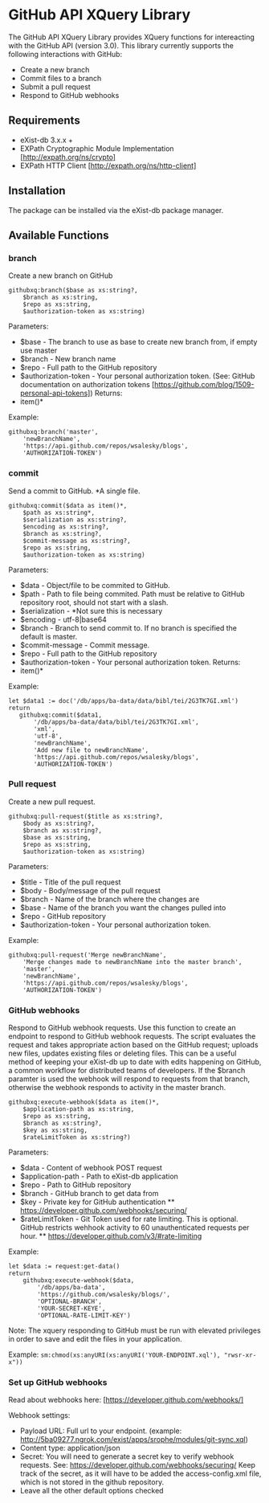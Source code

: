 # GitHub API XQuery Library
The GitHub API XQuery Library provides XQuery functions for intereacting with the GitHub API (version 3.0). 
This library currently supports the following interactions with GitHub: 
* Create a new branch
* Commit files to a branch
* Submit a pull request
* Respond to GitHub webhooks 

## Requirements
* eXist-db 3.x.x +
* EXPath Cryptographic Module Implementation [http://expath.org/ns/crypto]
* EXPath HTTP Client [http://expath.org/ns/http-client]

## Installation
The package can be installed via the eXist-db package manager. 

## Available Functions

### branch 
Create a new branch on GitHub

```
githubxq:branch($base as xs:string?, 
    $branch as xs:string, 
    $repo as xs:string, 
    $authorization-token as xs:string)
```    

Parameters:
 * $base - The branch to use as base to create new branch from, if empty use master
 * $branch - New branch name
 * $repo - Full path to the GitHub repository
 * $authorization-token - Your personal authorization token. (See: GitHub documentation on authorization tokens [https://github.com/blog/1509-personal-api-tokens])
Returns:
 * item()*

Example:
``` 
githubxq:branch('master', 
    'newBranchName', 
    'https://api.github.com/repos/wsalesky/blogs', 
    'AUTHORIZATION-TOKEN')
```
  
### commit 
Send a commit to GitHub. *A single file.
```
githubxq:commit($data as item()*, 
    $path as xs:string*, 
    $serialization as xs:string?,
    $encoding as xs:string?,
    $branch as xs:string?, 
    $commit-message as xs:string?, 
    $repo as xs:string,
    $authorization-token as xs:string)
```

Parameters:
* $data - Object/file to be commited to GitHub.
* $path - Path to file being commited.  Path must be relative to GitHub repository root, should not start with a slash.
* $serialization - *Not sure this is necessary
* $encoding - utf-8|base64
* $branch - Branch to send commit to. If no branch is specified the default is master.
* $commit-message - Commit message.
* $repo - Full path to the GitHub repository
* $authorization-token - Your personal authorization token.
Returns:
 * item()*
 
Example:
 ```
let $data1 := doc('/db/apps/ba-data/data/bibl/tei/2G3TK7GI.xml')
return 
    githubxq:commit($data1, 
        '/db/apps/ba-data/data/bibl/tei/2G3TK7GI.xml', 
        'xml',
        'utf-8',
        'newBranchName',
        'Add new file to newBranchName',
        'https://api.github.com/repos/wsalesky/blogs',
        'AUTHORIZATION-TOKEN') 
 ```
 
### Pull request 
Create a new pull request.

```
githubxq:pull-request($title as xs:string?, 
    $body as xs:string?, 
    $branch as xs:string?, 
    $base as xs:string, 
    $repo as xs:string, 
    $authorization-token as xs:string)
```
    
Parameters:
* $title - Title of the pull request
* $body - Body/message of the pull request
* $branch - Name of the branch where the changes are
* $base - Name of the branch you want the changes pulled into 
* $repo - GitHub repository
* $authorization-token - Your personal authorization token.

Example: 
```
githubxq:pull-request('Merge newBranchName', 
    'Merge changes made to newBranchName into the master branch', 
    'master', 
    'newBranchName', 
    'https://api.github.com/repos/wsalesky/blogs', 
    'AUTHORIZATION-TOKEN')
```

### GitHub webhooks
Respond to GitHub webhook requests. Use this function to create an endpoint to respond to GitHub webhook requests. 
The script evaluates the request and takes appropriate action based on the GitHub request; uploads new files, updates existing files or deleting files.
This can be a useful method of keeping your eXist-db up to date with edits happening on GitHub, a common workflow for distributed teams 
of developers. If the $branch paramter is used the webhook will respond to requests from that branch, otherwise the webhook 
responds to activity in the master branch. 

```
githubxq:execute-webhook($data as item()*, 
    $application-path as xs:string, 
    $repo as xs:string, 
    $branch as xs:string?, 
    $key as xs:string, 
    $rateLimitToken as xs:string?)
```

Parameters:
* $data - Content of webhook POST request 
* $application-path - Path to eXist-db application 
* $repo - Path to GitHub repository
* $branch - GitHub branch to get data from
* $key - Private key for GitHub authentication 
**          https://developer.github.com/webhooks/securing/
* $rateLimitToken -  Git Token used for rate limiting. This is optional. 
GitHub restricts wehhook activity to 60 unauthenticated requests per hour. 
**         https://developer.github.com/v3/#rate-limiting

Example: 
```
let $data := request:get-data()
return 
    githubxq:execute-webhook($data, 
        '/db/apps/ba-data',  
        'https://github.com/wsalesky/blogs/', 
        'OPTIONAL-BRANCH', 
        'YOUR-SECRET-KEYE', 
        'OPTIONAL-RATE-LIMIT-KEY')
```

Note: The xquery responding to GitHub must be run with elevated privileges in order to save and edit the files in your application. 

Example: ` sm:chmod(xs:anyURI(xs:anyURI('YOUR-ENDPOINT.xql'), "rwsr-xr-x")) `

### Set up GitHub webhooks
Read about webhooks here: [https://developer.github.com/webhooks/]

Webhook settings: 

* Payload URL:  Full url to your endpoint. (example: http://5ba09277.ngrok.com/exist/apps/srophe/modules/git-sync.xql)
* Content type: application/json
* Secret: You will need to generate a secret key to verify webhook requests. See: https://developer.github.com/webhooks/securing/
Keep track of the secret, as it will have to be added the access-config.xml file, which is not stored in the github repository. 
* Leave all the other default options checked

